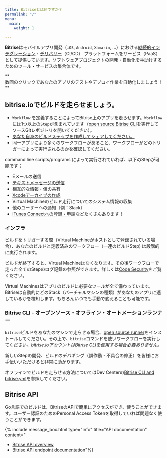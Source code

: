 ```yaml
---
title: Bitriseとは何ですか？
permalink: "/"
menu:
  main:
    weight: 1

---
```

**Bitrise**はモバイルアプリ開発（`iOS`, `Android`, `Xamarin`, ...）における[継続的インテグレーション](https://en.wikipedia.org/wiki/Continuous_integration)・[デリバリー](https://en.wikipedia.org/wiki/Continuous_delivery)（CI/CD） プラットフォームをサービス（PaaS）として提供しています。ソフトウェアプロジェクトの開発・自動化を手助けするためのツール・サービスの集合体です。

\**  
数回のクリックであなたのアプリのテストやデプロイ作業を自動化しましょう！**

## bitrise.io**でビルドを走らせましょう。**

* `Workflow` を定義することによってBitrise上のアプリを走らせます。`Workflow`には1つ以上の`Step`が含まれています（[open source Bitrise CLI](https://www.bitrise.io/cli)を実行してソースGitレポジトリを開いてください）。
* [あなた自身のビルドステップを作成してシェアしてください。](https://github.com/bitrise-steplib/step-template)
* 同一アプリにより多くのワークフローがあること、ワークフローがどのトリガーによって実行されるのかを確認してください。

command line scripts/programs によって実行されていれば、以下のStepが可能です；

* Eメールの送信
* [テキストメッセージの送信](https://github.com/bitrise-io/steps-sms-text-message)
* 相互的な情報・値の共有
* [Xcodeアーカイブの作成](https://github.com/bitrise-io/steps-xcode-archive)
* Virtual Machineのビルド走行についてのシステム情報の収集
* 他のユーザーへの通知（例：Slack）
* [iTunes Connectへの登録・申請](https://github.com/bitrise-io/steps-deploy-to-itunesconnect-deliver)などたくさんあります！

### インフラ

ビルドをトリガーする際（Virtual Machineがホストとして登録されている場合）、あなたのビルドと定義済みのワークフロー（一連のビルドStep) は段階的に実行されます。

ビルドが終了すると、Virtual Machineはなくなります。その後ワークフローで走った全てのStepのログ記録の参照ができます。詳しくは[Code Security](/jp/getting-started/code-security)をご覧ください。

Virtual Machinesはアプリのビルドに必要なツールが全て備わっています。Bitriseは自動的にどのStack（バーチャルマシンの種類）があなたのアプリに適しているかを検知します。もちろんいつでも手動で変えることも可能です。

### Bitrise CLI - オープンソース・オフライン・オートメーションランナー

`bitrise`ビルドをあなたのマシンで走らせる場合、[open source runner](https://www.bitrise.io/cli)をインストールしてください。その上で、`bitrise`コマンドを使いワークフローを実行してください。_bitrise.ioアカウントはBitrise CLIを使用する場合必要ありません。_

新しいStepの開発、ビルドのデバギング（誤作動・不具合の修正）を皆様にお手伝いいただけると非常に助かります。

オフラインでビルドを走らせる方法についてはDev Centerの[Bitrise CLI and bitrise.yml](/bitrise-cli/index/)を参照してください。

## Bitrise API

Go言語でのビルドは、BitriseのAPIで簡単にアクセスができ、使うことができます。ユーザー認証のためのPersonal Access Tokenを取得していれば問題なく使うことができます。

{% include message_box.html type="info" title="API documentation" content="

* [Bitrise API overview](https://devcenter.bitrise.io/api/v0.1/)
* [Bitrise API endpoint documentation](https://api-docs.bitrise.io)"%}